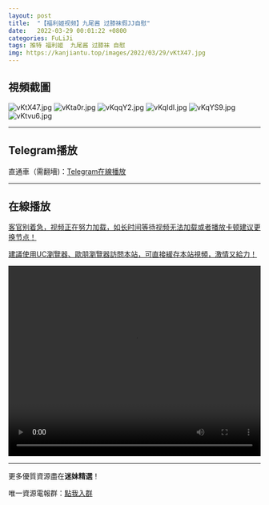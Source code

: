 ```yaml
---
layout: post
title:  "【福利姬视频】九尾酱 过膝袜假JJ自慰"
date:   2022-03-29 00:01:22 +0800
categories: FuLiJi
tags: 推特 福利姬  九尾酱 过膝袜 自慰
img: https://kanjiantu.top/images/2022/03/29/vKtX47.jpg
---
```



## 視頻截圖

![vKtX47.jpg](https://kanjiantu.top/images/2022/03/29/vKtX47.jpg)
![vKta0r.jpg](https://kanjiantu.top/images/2022/03/29/vKta0r.jpg)
![vKqqY2.jpg](https://kanjiantu.top/images/2022/03/29/vKqqY2.jpg)
![vKqIdI.jpg](https://kanjiantu.top/images/2022/03/29/vKqIdI.jpg)
![vKqYS9.jpg](https://kanjiantu.top/images/2022/03/29/vKqYS9.jpg)
![vKtvu6.jpg](https://kanjiantu.top/images/2022/03/29/vKtvu6.jpg)

* * *
## Telegram播放

直通車（需翻墻)：[Telegram在線播放](https://t.me/mimeijingxuan/120)

* * *
## 在線播放
<u>客官别着急，视频正在努力加载，如长时间等待视频无法加载或者播放卡顿建议更换节点！</u>

<u>建議使用UC瀏覽器、歐朋瀏覽器訪問本站，可直接緩存本站視頻，激情又給力！</u>
<center><video src="https://cdn.publer.io/uploads/videos/6247f8c9db279732fb55c565/98503de210a83782d94a8e474940457b.mp4" width="100%" height="380px" controls="controls"></video></center>


* * *
更多優質資源盡在**迷妹精選**！

唯一資源電報群：[點我入群](https://t.me/mimeijingxuan)


